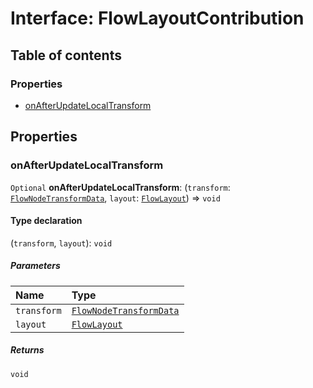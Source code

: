 # Interface: FlowLayoutContribution

## Table of contents

### Properties

* [onAfterUpdateLocalTransform](/auto-docs/fixed-layout-editor/interfaces/FlowLayoutContribution.md#onafterupdatelocaltransform)

## Properties

### onAfterUpdateLocalTransform

`Optional` **onAfterUpdateLocalTransform**: (`transform`: [`FlowNodeTransformData`](/auto-docs/fixed-layout-editor/classes/FlowNodeTransformData.md), `layout`: [`FlowLayout`](/auto-docs/fixed-layout-editor/variables/FlowLayout-1.md)) => `void`

#### Type declaration

(`transform`, `layout`): `void`

##### Parameters

| Name | Type |
| :------ | :------ |
| `transform` | [`FlowNodeTransformData`](/auto-docs/fixed-layout-editor/classes/FlowNodeTransformData.md) |
| `layout` | [`FlowLayout`](/auto-docs/fixed-layout-editor/variables/FlowLayout-1.md) |

##### Returns

`void`
